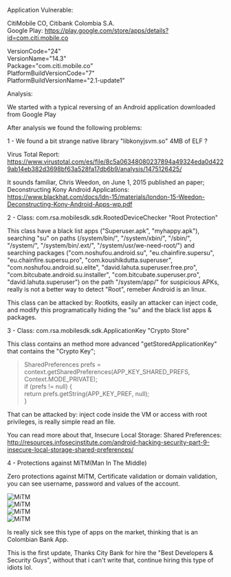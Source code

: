 Application Vulnerable:

CitiMobile CO, Citibank Colombia S.A.<br>
Google Play: https://play.google.com/store/apps/details?id=com.citi.mobile.co<br>

VersionCode="24"<br>
VersionName="14.3"<br>
Package="com.citi.mobile.co"<br>
PlatformBuildVersionCode="7"<br>
PlatformBuildVersionName="2.1-update1"<br>

Analysis:

We started with a typical reversing of an Android application downloaded from Google Play<br>

After analysis we found the following problems:<br>

1 - We found a bit strange native library "libkonyjsvm.so" 4MB of ELF ?<br> 

Virus Total Report: https://www.virustotal.com/es/file/8c5a06348080237894a49324eda0d4229ab14eb382d3698bf63a528fa17db6b9/analysis/1475126425/<br>

It sounds familiar, Chris Weedon, on June 1, 2015 published an paper; Deconstructing Kony Android Applications: https://www.blackhat.com/docs/ldn-15/materials/london-15-Weedon-Deconstructing-Kony-Android-Apps-wp.pdf<br>

2 - Class: com.rsa.mobilesdk.sdk.RootedDeviceChecker "Root Protection"<br>

This class have a black list apps ("Superuser.apk", "myhappy.apk"), searching "su" on paths (/system/bin/", "/system/xbin/", "/sbin/", "/system/", "/system/bin/.ext/", "/system/usr/we-need-root/") and searching packages ("com.noshufou.android.su", "eu.chainfire.supersu", "eu.chainfire.supersu.pro", "com.koushikdutta.superuser", "com.noshufou.android.su.elite",  "david.lahuta.superuser.free.pro", "com.bitcubate.android.su.installer", "com.bitcubate.superuser.pro", "david.lahuta.superuser") on the path "/system/app/" for suspicious APKs, really is not a better way to detect "Root", remeber Android is an linux.<br>

This class can be attacked by: Rootkits, easily an attacker can inject code, and modify this programatically hiding the "su" and the black list apps & packages.<br>

3 - Class: com.rsa.mobilesdk.sdk.ApplicationKey "Crypto Store"<br>

This class contains an method more advanced "getStoredApplicationKey" that contains the "Crypto Key";<br>

>SharedPreferences prefs = context.getSharedPreferences(APP_KEY_SHARED_PREFS, Context.MODE_PRIVATE);<br>
>if (prefs != null) {<br>
>    return prefs.getString(APP_KEY_PREF, null);<br>
>}<br>

That can be attacked by: inject code inside the VM or access with root privileges, is really simple read an file.<br>

You can read more about that, Insecure Local Storage: Shared Preferences: http://resources.infosecinstitute.com/android-hacking-security-part-9-insecure-local-storage-shared-preferences/<br>

4 - Protections against MiTM(Man In The Middle)<br>

Zero protections against MiTM, Certificate validation or domain validation, you can see username, password and values of the account.<br>

![MiTM](https://github.com/JhetoX/ExposingIndustryMediocrity/blob/master/com.citi.mobile.co/MiTM/MITM01.png)<br>
![MiTM](https://github.com/JhetoX/ExposingIndustryMediocrity/blob/master/com.citi.mobile.co/MiTM/MITM02.png)<br>
![MiTM](https://github.com/JhetoX/ExposingIndustryMediocrity/blob/master/com.citi.mobile.co/MiTM/MITM03.png)<br>
![MiTM](https://github.com/JhetoX/ExposingIndustryMediocrity/blob/master/com.citi.mobile.co/MiTM/MITM04.png)<br>

Is really sick see this type of apps on the market, thinking that is an Colombian Bank App.<br>

This is the first update, Thanks City Bank for hire the "Best Developers & Security Guys", without that i can't write that, continue hiring this type of idiots lol.<br>


